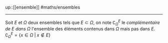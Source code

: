 up::[[ensemble]]
#maths/ensembles

---
Soit $E$ et $\Omega$ deux ensembles tels que $E\subset\Omega$, on note $\complement_\Omega^E$ le _complémentaire de $E$ dans $\Omega$_ l'ensemble des éléments contenus dans $\Omega$ mais pas dans $E$.
$\complement_\Omega^E = \{x\in\Omega \;|\; x\notin E\}$

